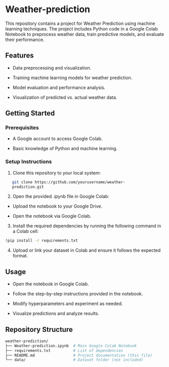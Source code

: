  # Weather-prediction

This repository contains a project for Weather Prediction using machine learning techniques. The project includes Python code in a Google Colab Notebook to preprocess weather data, train predictive models, and evaluate their performance.

## Features

- Data preprocessing and visualization.

- Training machine learning models for weather prediction.

- Model evaluation and performance analysis.

- Visualization of predicted vs. actual weather data.

## Getting Started
### Prerequisites

- A Google account to access Google Colab.

- Basic knowledge of Python and machine learning.

### Setup Instructions

1. Clone this repository to your local system:

```Bash
   git clone https://github.com/yourusername/weather- 
   prediction.git
   ```
2. Open the provided .ipynb file in Google Colab:

  - Upload the notebook to your Google Drive.

  - Open the notebook via Google Colab.

3. Install the required dependencies by running the following command in a Colab cell:

```bash
!pip install -r requirements.txt
```
4. Upload or link your dataset in Colab and ensure it follows the expected format.
## Usage

- Open the notebook in Google Colab.

- Follow the step-by-step instructions provided in the notebook.

- Modify hyperparameters and experiment as needed.

- Visualize predictions and analyze results.

## Repository Structure

```Bash
weather-prediction/
├── Weather-prediction.ipynb  # Main Google Colab Notebook
├── requirements.txt          # List of dependencies
├── README.md                 # Project documentation (this file)
└── data/                     # Dataset folder (not included)
```
